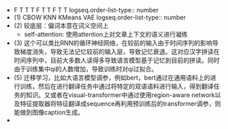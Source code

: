 - F T T T F T T F T T
  logseq.order-list-type:: number
- (1) CBOW KNN KMeans VAE
  logseq.order-list-type:: number
- (2) 较底层：偏词本意在词义空间上
	- self-attention:  使用attention上对文章上下文的语义进行凝练
- (3) 这个可以类比RNN的循环神经网络，在较前的输入由于时间序列的影响导致梯度消失，导致无法记忆较前的输入层，导致记忆衰退。这对应汉字拼读在时间序列中，目前大多数人读得多导致语言模型基于记忆到目前的拼读。同时由于训练集中qi的人数增加，导致训练时对qi过拟合。
- (5) 迁移学习，比如大语言模型调参，例如bert，bert通过在通用语料上的进行训练，然后在进行翻译任务中通过将特定的双语语料进行输入，得到翻译任务的知识。又或者在visual-transformer中通过使用region-aware network以及特征提取器将特征翻译成sequence再利用预训练后的transformer调参，则能做到图像caption生成。
-